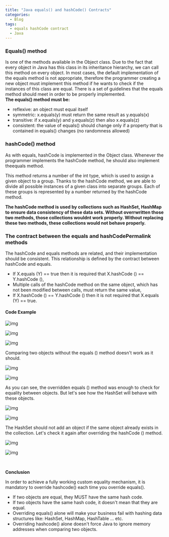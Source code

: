 ```yaml
---
title: "Java equals() and hashCode() Contracts"
categories:
  - Blog
tags:
  - equals hashCode contract
  - Java
---
```



### Equals() method

Is one of the methods available in the Object class.
Due to the fact that every object in Java has this class in its inheritance hierarchy, we can call this method on every object.
In most cases, the default implementation of the equals method is not appropriate, therefore the programmer creating a new object must implement this method if he wants to check if the instances of this class are equal.
There is a set of guidelines that the equals method should meet in order to be properly implemented.<br>
**The equals() method must be:**

* reflexive: an object must equal itself
* symmetric: x.equals(y) must return the same result as y.equals(x)
* transitive: if x.equals(y) and y.equals(z) then also x.equals(z)
* consistent: the value of equals() should change only if a property that is contained in equals() changes (no randomness allowed)



### hashCode() method

As with equals, hashCode is implemented in the Object class. Whenever the programmer implements the hashCode method, he should also implement theequals method.

This method returns a number of the int type, which is used to assign a given object to a group. Thanks to the hashCode method, we are able to divide all possible instances of a given class into separate groups. Each of these groups is represented by a number returned by the hashCode method.

**The hashCode method is used by collections such as HashSet, HashMap to ensure data consistency of these data sets. Without overrwritten those two methods, those collections wouldnt work properly.
Without replacing these two methods, these collections would not behave properly.**


### The contract between the equals and hashCodePermalink methods

The hashCode and equals methods are related, and their implementation should be consistent. This relationship is defined by the contract between hashCode and equals.

* If X.equals (Y) == true then it is required that X.hashCode () == Y.hashCode (),
* Multiple calls of the hashCode method on the same object, which has not been modified between calls, must return the same value, 
* If X.hashCode () == Y.hashCode () then it is not required that X.equals (Y) == true.



#### Code Example

![img]({{site.url}}/assets/blog_images/2021-09-05-java-equals()-and-hashCode()-contracts/equals1.png)

![img]({{site.url}}/assets/blog_images/2021-09-05-java-equals()-and-hashCode()-contracts/equals2.png)

![img]({{site.url}}/assets/blog_images/2021-09-05-java-equals()-and-hashCode()-contracts/equals3.png)


Comparing two objects without the equals () method doesn't work as it should.

![img]({{site.url}}/assets/blog_images/2021-09-05-java-equals()-and-hashCode()-contracts/equals4.png)

![img]({{site.url}}/assets/blog_images/2021-09-05-java-equals()-and-hashCode()-contracts/equals5.png)

As you can see, the overridden equals () method was enough to check for equality between objects.
But let's see how the HashSet will behave with these objects.

![img]({{site.url}}/assets/blog_images/2021-09-05-java-equals()-and-hashCode()-contracts/equals6.png)

![img]({{site.url}}/assets/blog_images/2021-09-05-java-equals()-and-hashCode()-contracts/equals7.png)

The HashSet should not add an object if the same object already exists in the collection.
Let's check it again after overriding the hashCode () method.

![img]({{site.url}}/assets/blog_images/2021-09-05-java-equals()-and-hashCode()-contracts/equals8.png)

![img]({{site.url}}/assets/blog_images/2021-09-05-java-equals()-and-hashCode()-contracts/equals9.png)

<br>

**Conclusion**

In order to achieve a fully working custom equality mechanism, it is mandatory to override hashcode() each time you override equals().

* If two objects are equal, they MUST have the same hash code. 
* If two objects have the same hash code, it doesn't mean that they are equal.
* Overriding equals() alone will make your business fail with hashing data structures like: HashSet, HashMap, HashTable ... etc.
* Overriding hashcode() alone doesn't force Java to ignore memory addresses when comparing two objects.


